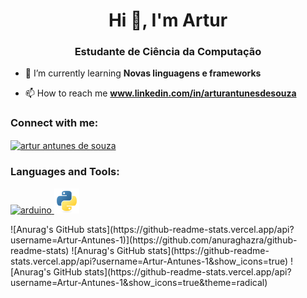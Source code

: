 <h1 align="center">Hi 👋, I'm Artur</h1>
<h3 align="center">Estudante de Ciência da Computação</h3>

- 🌱 I’m currently learning **Novas linguagens e frameworks**

- 📫 How to reach me **www.linkedin.com/in/arturantunesdesouza**

<h3 align="left">Connect with me:</h3>
<p align="left">
<a href="https://linkedin.com/in/artur antunes de souza" target="blank"><img align="center" src="https://raw.githubusercontent.com/rahuldkjain/github-profile-readme-generator/master/src/images/icons/Social/linked-in-alt.svg" alt="artur antunes de souza" height="30" width="40" /></a>
</p>

<h3 align="left">Languages and Tools:</h3>
<p align="left"> <a href="https://www.arduino.cc/" target="_blank" rel="noreferrer"> <img src="https://cdn.worldvectorlogo.com/logos/arduino-1.svg" alt="arduino" width="40" height="40"/> </a> <a href="https://www.python.org" target="_blank" rel="noreferrer"> <img src="https://raw.githubusercontent.com/devicons/devicon/master/icons/python/python-original.svg" alt="python" width="40" height="40"/> </a> </p>
![Anurag's GitHub stats](https://github-readme-stats.vercel.app/api?username=Artur-Antunes-1)](https://github.com/anuraghazra/github-readme-stats)
![Anurag's GitHub stats](https://github-readme-stats.vercel.app/api?username=Artur-Antunes-1&show_icons=true)
![Anurag's GitHub stats](https://github-readme-stats.vercel.app/api?username=Artur-Antunes-1&show_icons=true&theme=radical)
